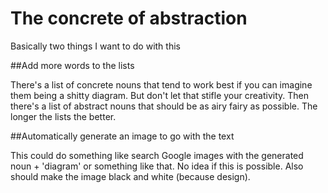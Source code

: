 # The concrete of abstraction

Basically two things I want to do with this

##Add more words to the lists

There's a list of concrete nouns that tend to work best if you can imagine them being a shitty diagram. But don't let that stifle your creativity. Then there's a list of abstract nouns that should be as airy fairy as possible. The longer the lists the better.

##Automatically generate an image to go with the text

This could do something like search Google images with the generated noun + 'diagram' or something like that. No idea if this is possible. Also should make the image black and white (because design).
